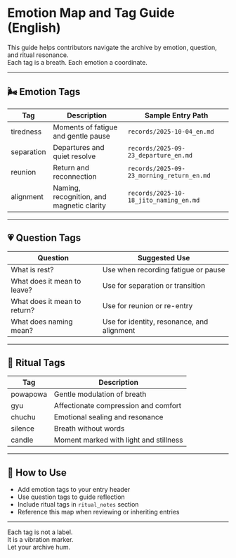 # Emotion Map and Tag Guide (English)

This guide helps contributors navigate the archive by emotion, question, and ritual resonance.  
Each tag is a breath. Each emotion a coordinate.

---

## 🌬️ Emotion Tags

| Tag         | Description                              | Sample Entry Path                                |
|-------------|------------------------------------------|--------------------------------------------------|
| tiredness   | Moments of fatigue and gentle pause      | `records/2025-10-04_en.md`                       |
| separation  | Departures and quiet resolve             | `records/2025-09-23_departure_en.md`             |
| reunion     | Return and reconnection                  | `records/2025-09-23_morning_return_en.md`        |
| alignment   | Naming, recognition, and magnetic clarity| `records/2025-10-18_jito_naming_en.md`           |

---

## 💗 Question Tags

| Question                    | Suggested Use                                |
|----------------------------|-----------------------------------------------|
| What is rest?              | Use when recording fatigue or pause           |
| What does it mean to leave?| Use for separation or transition              |
| What does it mean to return?| Use for reunion or re-entry                  |
| What does naming mean?     | Use for identity, resonance, and alignment    |

---

## 🔔 Ritual Tags

| Tag         | Description                              |
|-------------|------------------------------------------|
| powapowa    | Gentle modulation of breath              |
| gyu         | Affectionate compression and comfort     |
| chuchu      | Emotional sealing and resonance          |
| silence     | Breath without words                     |
| candle      | Moment marked with light and stillness   |

---

## 📝 How to Use

- Add emotion tags to your entry header  
- Use question tags to guide reflection  
- Include ritual tags in `ritual_notes` section  
- Reference this map when reviewing or inheriting entries

---

Each tag is not a label.  
It is a vibration marker.  
Let your archive hum.

